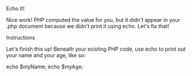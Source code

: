 Echo It!

Nice work! PHP computed the value for you, but it didn't appear in your .php document because we didn't print it using echo. Let's fix that!

Instructions

Let's finish this up! Beneath your existing PHP code, use echo to print out your name and your age, like so:

echo $myName;
echo $myAge;
